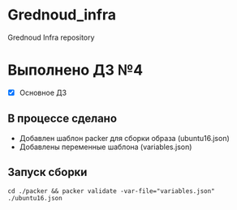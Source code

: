 # Grednoud_infra
Grednoud Infra repository

# Выполнено ДЗ №4

 - [x] Основное ДЗ

## В процессе сделано
  - Добавлен шаблон packer для сборки образа (ubuntu16.json)
  - Добавлены переменные шаблона (variables.json)

## Запуск сборки
  ```
  cd ./packer && packer validate -var-file="variables.json" ./ubuntu16.json
  ```
